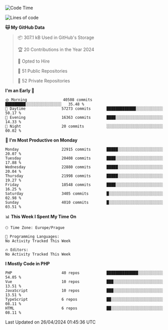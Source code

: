 <!--START_SECTION:waka-->
![Code Time](http://img.shields.io/badge/Code%20Time-1%2C583%20hrs%2058%20mins-blue)

![Lines of code](https://img.shields.io/badge/From%20Hello%20World%20I%27ve%20Written-35.8%20million%20lines%20of%20code-blue)

**🐱 My GitHub Data** 

> 📦 307.1 kB Used in GitHub's Storage 
 > 
> 🏆 20 Contributions in the Year 2024
 > 
> 💼 Opted to Hire
 > 
> 📜 51 Public Repositories 
 > 
> 🔑 52 Private Repositories 
 > 
**I'm an Early 🐤** 

```text
🌞 Morning                40508 commits       █████████░░░░░░░░░░░░░░░░   35.48 % 
🌆 Daytime                57273 commits       █████████████░░░░░░░░░░░░   50.17 % 
🌃 Evening                16363 commits       ████░░░░░░░░░░░░░░░░░░░░░   14.33 % 
🌙 Night                  20 commits          ░░░░░░░░░░░░░░░░░░░░░░░░░   00.02 % 
```
📅 **I'm Most Productive on Monday** 

```text
Monday                   22915 commits       █████░░░░░░░░░░░░░░░░░░░░   20.07 % 
Tuesday                  20408 commits       ████░░░░░░░░░░░░░░░░░░░░░   17.88 % 
Wednesday                22880 commits       █████░░░░░░░░░░░░░░░░░░░░   20.04 % 
Thursday                 21998 commits       █████░░░░░░░░░░░░░░░░░░░░   19.27 % 
Friday                   18548 commits       ████░░░░░░░░░░░░░░░░░░░░░   16.25 % 
Saturday                 3405 commits        █░░░░░░░░░░░░░░░░░░░░░░░░   02.98 % 
Sunday                   4010 commits        █░░░░░░░░░░░░░░░░░░░░░░░░   03.51 % 
```


📊 **This Week I Spent My Time On** 

```text
🕑︎ Time Zone: Europe/Prague

💬 Programming Languages: 
No Activity Tracked This Week

🔥 Editors: 
No Activity Tracked This Week
```

**I Mostly Code in PHP** 

```text
PHP                      40 repos            ██████████████░░░░░░░░░░░   54.05 % 
Vue                      10 repos            ███░░░░░░░░░░░░░░░░░░░░░░   13.51 % 
JavaScript               10 repos            ███░░░░░░░░░░░░░░░░░░░░░░   13.51 % 
TypeScript               6 repos             ██░░░░░░░░░░░░░░░░░░░░░░░   08.11 % 
HTML                     6 repos             ██░░░░░░░░░░░░░░░░░░░░░░░   08.11 % 
```




 Last Updated on 26/04/2024 01:45:36 UTC
<!--END_SECTION:waka-->
<!--
**AlexKratky/AlexKratky** is a ✨ _special_ ✨ repository because its `README.md` (this file) appears on your GitHub profile.

Here are some ideas to get you started:

- 🔭 I’m currently working on ...
- 🌱 I’m currently learning ...
- 👯 I’m looking to collaborate on ...
- 🤔 I’m looking for help with ...
- 💬 Ask me about ...
- 📫 How to reach me: ...
- 😄 Pronouns: ...
- ⚡ Fun fact: ...
-->
